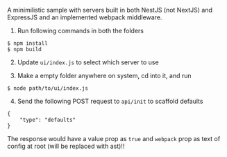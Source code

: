 A minimilistic sample with servers built in both NestJS (not NextJS) and ExpressJS and an implemented webpack middleware.

1. Run following commands in both the folders
```
$ npm install
$ npm build
```

2. Update `ui/index.js` to select which server to use

3. Make a empty folder anywhere on system, cd into it, and run
```
$ node path/to/ui/index.js
```

4. Send the following POST request to `api/init` to scaffold defaults
```
{
    "type": "defaults"
}
```

The response would have a value prop as `true` and `webpack` prop as text of config at root (will be replaced with ast)!!